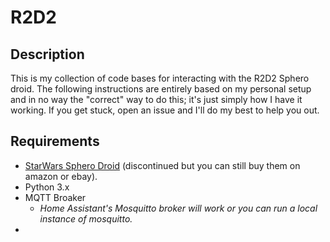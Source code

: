 # R2D2
## Description
This is my collection of code bases for interacting with the R2D2 Sphero droid. The following instructions are entirely based on my personal setup and in no way the "correct" way to do this; it's just simply how I have it working. If you get stuck, open an issue and I'll do my best to help you out.

## Requirements
* [StarWars Sphero Droid](https://sphero.com/pages/legacy-products) (discontinued but you can still buy them on amazon or ebay).
* Python 3.x
* MQTT Broaker
  * _Home Assistant's Mosquitto broker will work or you can run a local instance of mosquitto._
* 